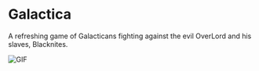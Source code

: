 # Galactica
A refreshing game of Galacticans fighting against the evil OverLord and his slaves, Blacknites.

![GIF](animation.gif)
